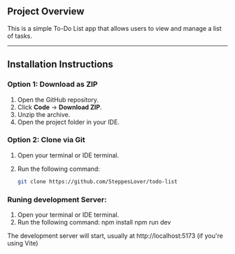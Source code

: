 ## Project Overview

This is a simple To-Do List app that allows users to view and manage a list of tasks.

---

## Installation Instructions

### Option 1: Download as ZIP

1. Open the GitHub repository.
2. Click **Code** → **Download ZIP**.
3. Unzip the archive.
4. Open the project folder in your IDE.

### Option 2: Clone via Git

1. Open your terminal or IDE terminal.
2. Run the following command:

   ```bash
   git clone https://github.com/SteppesLover/todo-list

### Runing development Server:
1. Open your terminal or IDE terminal.
2. Run the following command:
npm install
npm run dev

The development server will start, usually at http://localhost:5173 (if you're using Vite)